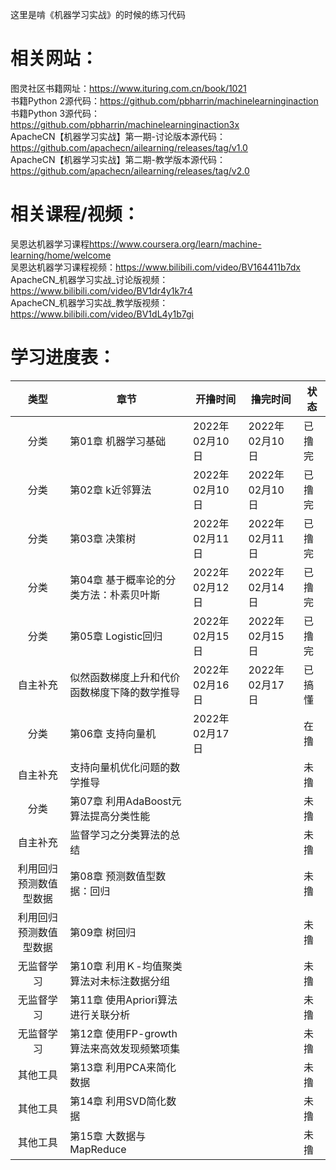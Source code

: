 这里是啃《机器学习实战》的时候的练习代码  
# 相关网站：  
图灵社区书籍网址：<https://www.ituring.com.cn/book/1021>  
书籍Python 2源代码：<https://github.com/pbharrin/machinelearninginaction>  
书籍Python 3源代码：<https://github.com/pbharrin/machinelearninginaction3x>  
ApacheCN【机器学习实战】第一期-讨论版本源代码：<https://github.com/apachecn/ailearning/releases/tag/v1.0>  
ApacheCN【机器学习实战】第二期-教学版本源代码：<https://github.com/apachecn/ailearning/releases/tag/v2.0>  
# 相关课程/视频：
吴恩达机器学习课程<https://www.coursera.org/learn/machine-learning/home/welcome>  
吴恩达机器学习课程视频：<https://www.bilibili.com/video/BV164411b7dx>  
ApacheCN_机器学习实战_讨论版视频：<https://www.bilibili.com/video/BV1dr4y1k7r4>  
ApacheCN_机器学习实战_教学版视频：<https://www.bilibili.com/video/BV1dL4y1b7gi>  
# 学习进度表：
|类型|章节|开撸时间|撸完时间|状态|
|:----:|----|----|----|----|
|分类|第01章 机器学习基础|2022年02月10日|2022年02月10日|已撸完|
|分类|第02章 k近邻算法|2022年02月10日|2022年02月10日|已撸完|
|分类|第03章 决策树|2022年02月11日|2022年02月11日|已撸完|
|分类|第04章 基于概率论的分类方法：朴素贝叶斯|2022年02月12日|2022年02月14日|已撸完|
|分类|第05章 Logistic回归|2022年02月15日|2022年02月15日|已撸完|
|自主补充|似然函数梯度上升和代价函数梯度下降的数学推导|2022年02月16日|2022年02月17日|已搞懂|
|分类|第06章 支持向量机|2022年02月17日||在撸|
|自主补充|支持向量机优化问题的数学推导|||未撸|
|分类|第07章 利用AdaBoost元算法提高分类性能|||未撸|
|自主补充|监督学习之分类算法的总结|||未撸|
|利用回归预测数值型数据|第08章 预测数值型数据：回归|||未撸|
|利用回归预测数值型数据|第09章 树回归|||未撸|
|无监督学习|第10章 利用Ｋ-均值聚类算法对未标注数据分组|||未撸|
|无监督学习|第11章 使用Apriori算法进行关联分析|||未撸|
|无监督学习|第12章 使用FP-growth算法来高效发现频繁项集|||未撸|
|其他工具|第13章 利用PCA来简化数据|||未撸|
|其他工具|第14章 利用SVD简化数据|||未撸|
|其他工具|第15章 大数据与MapReduce|||未撸|
